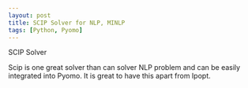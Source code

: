 ```yaml
---
layout: post
title: SCIP Solver for NLP, MINLP 
tags: [Python, Pyomo]
---
```


SCIP Solver 

Scip is one great solver than can solver NLP problem and can be easily integrated into Pyomo. It is great to have this apart from Ipopt. 